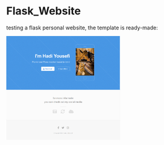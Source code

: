 # Flask_Website
testing a flask personal website, the template is ready-made:

<img src="webpage.png" width=60% height=auto>
